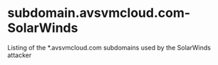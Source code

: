 # subdomain.avsvmcloud.com-SolarWinds
Listing of the *.avsvmcloud.com subdomains used by the SolarWinds attacker
